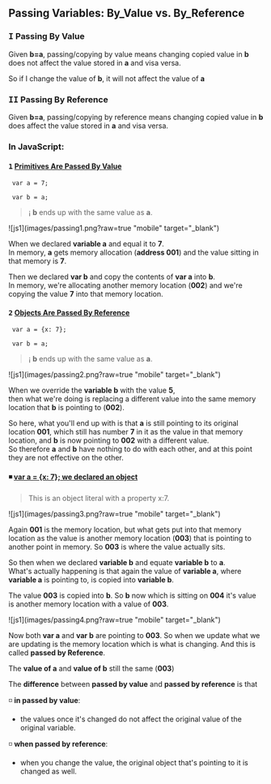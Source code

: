 ## Passing Variables: By_Value vs. By_Reference
 
### <kbd>I</kbd> Passing By Value
Given <strong>b=a</strong>, passing/copying by value means changing
copied value in <strong>b</strong> does not affect the value stored
in <strong>a</strong> and visa versa.

So if I change the value of <strong>b</strong>, 
it will not affect the value of <strong>a</strong>

### <kbd>II</kbd> Passing By Reference

Given **b=a**, passing/copying by reference means
 changing copied value in **b** does affect the value
 stored in **a** and visa versa.

### In JavaScript:

#### <kbd>1</kbd> <u>Primitives Are Passed By Value</u>

     var a = 7;
     
     var b = a;
     
> &#161; **b** ends up with the same value as **a**.

 ![js1](images/passing1.png?raw=true "mobile" target="_blank")
 
 When we declared **variable a** and equal it to **7**.       
 In memory, **a** gets memory allocation (**address 001**) and the value 
 sitting in that memory is **7**.
     
 Then we declared **var b** and copy the contents of **var a** into **b**.   
 In memory, we're allocating another memory location (**002**) and 
 we're copying the value **7** into that memory location.
 
#### <kbd>2</kbd> <u>Objects Are Passed By Reference</u>


     var a = {x: 7};
     
     var b = a;
     
> &#161; **b** ends up with the same value as **a**.

 ![js1](images/passing2.png?raw=true "mobile" target="_blank") 
 

 When we override the **variable b** with the value **5**,   
 then what we're doing is replacing a different value into the 
 same memory location that **b** is pointing to (**002**).
 
 So here, what you'll end up with is that **a** is still pointing
 to its original location **001**, which still has number **7** in it as
 the value in that memory location, and **b** is now pointing to **002**
 with a different value.     
 So therefore **a** and **b** have nothing to do
 with each other, and at this point they are not effective on 
 the other.
 
 
####  :black_medium_small_square: <u>var a = {x: 7}; we declared an object</u>           
 
 
> This is an object literal with a property x:7.     
 
 ![js1](images/passing3.png?raw=true "mobile" target="_blank") 

 Again **001** is the memory location, but what gets put into that
 memory location as the value is another memory location (**003**)
 that is pointing to another point in memory. So **003** is where the
 value actually sits.
 
 So then when we declared **variable b** and equate **variable b** to **a**.   
 What's actually happening is that again the value of **variable a**,
 where **variable a** is pointing to, is copied into **variable b**.
 
 The value **003** is copied into **b**. So **b** now which is sitting on **004**
 it's value is another memory location with a value of **003**.
 
 ![js1](images/passing4.png?raw=true "mobile" target="_blank")
  
 Now both **var a** and **var b** are pointing to **003**. So when we update
 what we are updating is the memory location which is what
 is changing. And this is called **passed by Reference**.
 
 The **value of a** and **value of b** still the same (**003**)
 
 The **difference** between **passed by value** and **passed by reference**
 is that
 
 
 :white_medium_small_square: **in passed by value**:           
 - the values once it's changed do not affect the original value of the original variable.

 :white_medium_small_square: **when passed by reference**:       
 - when you change the value, the original object that's pointing to it is changed as well.
 
